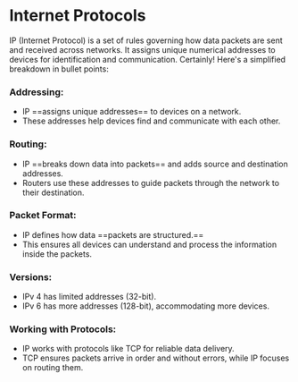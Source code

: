 # Internet Protocols
IP (Internet Protocol) is a set of rules governing how data packets are sent and received across networks. It assigns unique numerical addresses to devices for identification and communication.
Certainly! Here's a simplified breakdown in bullet points:

### Addressing:
  - IP ==assigns unique addresses== to devices on a network.
  - These addresses help devices find and communicate with each other.
  
### Routing:
  - IP ==breaks down data into packets== and adds source and destination addresses.
  - Routers use these addresses to guide packets through the network to their destination.

### Packet Format:
  - IP defines how data ==packets are structured.==
  - This ensures all devices can understand and process the information inside the packets.

### Versions:
  - IPv 4 has limited addresses (32-bit).
  - IPv 6 has more addresses (128-bit), accommodating more devices.

### Working with Protocols:
  - IP works with protocols like TCP for reliable data delivery.
  - TCP ensures packets arrive in order and without errors, while IP focuses on routing them.